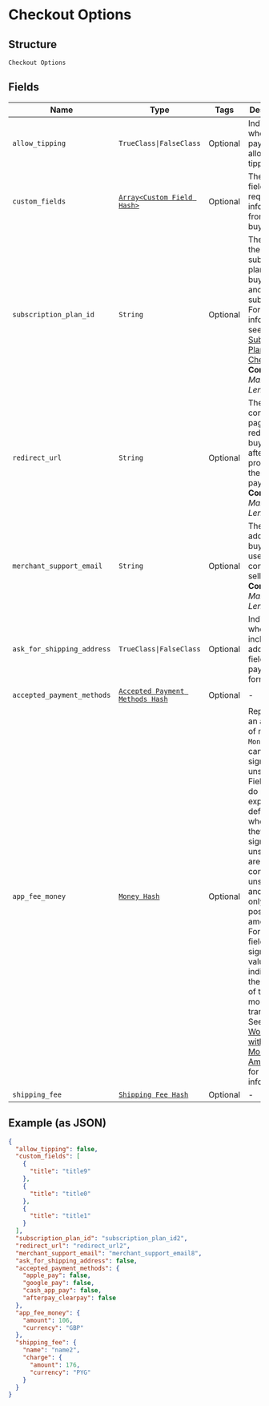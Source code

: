 
# Checkout Options

## Structure

`Checkout Options`

## Fields

| Name | Type | Tags | Description |
|  --- | --- | --- | --- |
| `allow_tipping` | `TrueClass\|FalseClass` | Optional | Indicates whether the payment allows tipping. |
| `custom_fields` | [`Array<Custom Field Hash>`](../../doc/models/custom-field.md) | Optional | The custom fields requesting information from the buyer. |
| `subscription_plan_id` | `String` | Optional | The ID of the subscription plan for the buyer to pay and subscribe.<br>For more information, see [Subscription Plan Checkout](https://developer.squareup.com/docs/checkout-api/subscription-plan-checkout).<br>**Constraints**: *Maximum Length*: `255` |
| `redirect_url` | `String` | Optional | The confirmation page URL to redirect the buyer to after Square processes the payment.<br>**Constraints**: *Maximum Length*: `2048` |
| `merchant_support_email` | `String` | Optional | The email address that buyers can use to contact the seller.<br>**Constraints**: *Maximum Length*: `256` |
| `ask_for_shipping_address` | `TrueClass\|FalseClass` | Optional | Indicates whether to include the address fields in the payment form. |
| `accepted_payment_methods` | [`Accepted Payment Methods Hash`](../../doc/models/accepted-payment-methods.md) | Optional | - |
| `app_fee_money` | [`Money Hash`](../../doc/models/money.md) | Optional | Represents an amount of money. `Money` fields can be signed or unsigned.<br>Fields that do not explicitly define whether they are signed or unsigned are<br>considered unsigned and can only hold positive amounts. For signed fields, the<br>sign of the value indicates the purpose of the money transfer. See<br>[Working with Monetary Amounts](https://developer.squareup.com/docs/build-basics/working-with-monetary-amounts)<br>for more information. |
| `shipping_fee` | [`Shipping Fee Hash`](../../doc/models/shipping-fee.md) | Optional | - |

## Example (as JSON)

```json
{
  "allow_tipping": false,
  "custom_fields": [
    {
      "title": "title9"
    },
    {
      "title": "title0"
    },
    {
      "title": "title1"
    }
  ],
  "subscription_plan_id": "subscription_plan_id2",
  "redirect_url": "redirect_url2",
  "merchant_support_email": "merchant_support_email8",
  "ask_for_shipping_address": false,
  "accepted_payment_methods": {
    "apple_pay": false,
    "google_pay": false,
    "cash_app_pay": false,
    "afterpay_clearpay": false
  },
  "app_fee_money": {
    "amount": 106,
    "currency": "GBP"
  },
  "shipping_fee": {
    "name": "name2",
    "charge": {
      "amount": 176,
      "currency": "PYG"
    }
  }
}
```


